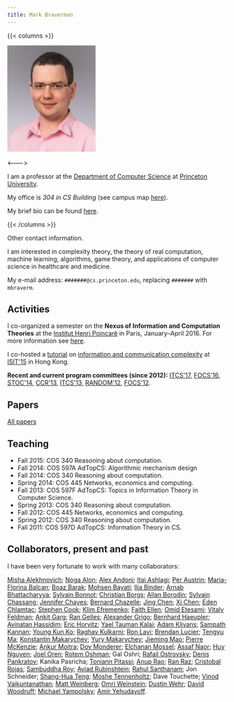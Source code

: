 ```yaml
---
title: Mark Braverman
---
```


<!-- markdownlint-capture -->
<!-- markdownlint-disable MD033 -->

<!-- markdownlint-restore -->

{{< columns >}} <!-- begin columns block -->



[![Mark Braverman professional headshot, 2019](/media/Braverman-2019-small.png)](/media/Braverman-2019.jpg)

<---> <!-- magic sparator, between columns -->


I am a professor at the [Department of Computer Science](https://www.cs.princeton.edu/)
at [Princeton University](https://www.princeton.edu/).

My office is *304 in CS Building* (see campus map
[here](https://etcweb.princeton.edu/pumap/#167)).

My brief bio can be found [here](/about/brief-bio/).

{{< /columns >}}



Other contact information.

I am interested in complexity theory, the theory of real computation, machine learning, algorithms, game theory, and applications of computer science in healthcare and medicine.

My e-mail address: `#######@cs.princeton.edu`, replacing `#######` with `mbraverm`.

## Activities
I co-organized a semester on the **Nexus of Information and Computation Theories**
at the [Institut Henri Poincaré](https://www.ihp.fr/en) in Paris, January–April 2016.
For more information see [here](https://csnexus.info/).

I co-hosted a [tutorial](https://www.isit2015.org/program/tutorials.html) on
[information and communication complexity](https://www.isit2015.org/resources/tutorials/T-AM-1.pdf)
at [ISIT'15](https://www.isit2015.org/) in Hong Kong.

**Recent and current program committees (since 2012):**
[ITCS'17](http://itcs-conf.org/itcs17/itcs17-info.html),
[FOCS'16](http://archive.dimacs.rutgers.edu/FOCS16/),
[STOC'14](http://www.columbia.edu/~cs2035/stoc/stoc2014/),
[CCR'13](http://ccr2013.mccme.ru/),
[ITCS'13](http://itcs2013.cs.berkeley.edu/),
[RANDOM'12](http://cui.unige.ch/tcs/random-approx/2012/),
[FOCS'12](http://ieee-focs.org/focs2012/).

## Papers
[All papers](/research/all-papers/)

## Teaching
- Fall 2015: COS 340 Reasoning about computation.
- Fall 2014: COS 597A AdTopCS: Algorithmic mechanism design
- Fall 2014: COS 340 Reasoning about computation.
- Spring 2014: COS 445 Networks, economics and computing.
- Fall 2013: COS 597F AdTopCS: Topics in Information Theory in Computer Science.
- Spring 2013: COS 340 Reasoning about computation.
- Fall 2012: COS 445 Networks, economics and computing.
- Spring 2012: COS 340 Reasoning about computation.
- Fall 2011: COS 597D AdTopCS: Information Theory in CS.

## Collaborators, present and past

I have been very fortunate to work with many collaborators:

[Misha Alekhnovich](https://www.math.ias.edu/~misha/);
[Noga Alon](https://www.tau.ac.il/~nogaa/);
[Alex Andoni](https://www.mit.edu/~andoni/);
[Itai Ashlagi](https://web.mit.edu/iashlagi/www/);
[Per Austrin](https://www.cs.toronto.edu/~austrin/);
[Maria-Florina Balcan](https://www.cc.gatech.edu/~ninamf/);
[Boaz Barak](https://www.boazbarak.org/);
[Mohsen Bayati](https://www.stanford.edu/~bayati/);
[Ilia Binder](https://www.math.toronto.edu/ilia/);
[Arnab Bhattacharyya](https://web.mit.edu/~abhatt/www/);
[Sylvain Bonnot](https://www.math.sunysb.edu/~bonnot/);
[Christian Borgs](https://research.microsoft.com/en-us/um/people/borgs/);
[Allan Borodin](https://www.cs.toronto.edu/~bor/);
[Sylvain Chassang](https://www.princeton.edu/~chassang/);
[Jennifer Chayes](https://research.microsoft.com/en-us/press/jchayes.aspx);
[Bernard Chazelle](https://www.cs.princeton.edu/~chazelle/);
[Jing Chen](https://people.csail.mit.edu/jingchen/);
[Xi Chen](https://www.cs.columbia.edu/~xichen/Homepage/Welcome.html);
[Eden Chlamtac](https://www.cs.princeton.edu/~chlamtac/);
[Stephen Cook](https://www.cs.toronto.edu/~sacook/);
[Klim Efremenko](https://www.ocf.berkeley.edu/~klimefre/);
[Faith Ellen](https://www.cs.toronto.edu/~faith/);
[Omid Etesami](https://algo.epfl.ch/~etesami/);
[Vitaly Feldman](https://www.almaden.ibm.com/cs/people/vitaly/);
[Ankit Garg](https://www.cs.princeton.edu/~garg/);
[Ran Gelles](https://www.cs.princeton.edu/~rgelles/);
[Alexander Grigo](https://www.math.toronto.edu/grigo/);
[Bernhard Haeupler](https://www.cs.cmu.edu/~haeupler/);
[Avinatan Hassidim](https://www2.lns.mit.edu/~avinatan/);
[Eric Horvitz](https://research.microsoft.com/en-us/um/people/horvitz/);
[Yael Tauman Kalai](https://research.microsoft.com/en-us/um/people/yael/);
[Adam Klivans](https://www.cs.utexas.edu/~klivans/);
[Sampath Kannan](https://www.cis.upenn.edu/~kannan/);
[Young Kun Ko](https://www.cs.princeton.edu/~yko/);
[Raghav Kulkarni](https://sites.google.com/site/kulraghav/);
[Ron Lavi](https://ie.technion.ac.il/~ronlavi/);
[Brendan Lucier](https://www.cs.toronto.edu/~blucier/);
[Tengyu Ma](https://www.cs.princeton.edu/~tengyu/);
[Konstantin Makarychev](https://www.cs.princeton.edu/~kmakaryc/);
[Yury Makarychev](https://ttic.uchicago.edu/~yury/);
[Jieming Mao](https://www.cs.princeton.edu/~jiemingm/);
[Pierre McKenzie](https://www.iro.umontreal.ca/~mckenzie/);
[Ankur Moitra](https://people.csail.mit.edu/moitra/);
[Dov Monderer](https://ie.technion.ac.il/Home/Users/dov0.html);
[Elchanan Mossel](https://www.stat.berkeley.edu/~mossel/);
[Assaf Naor](https://www.cims.nyu.edu/~naor/);
[Huy Nguyen](https://www.cs.princeton.edu/~hlnguyen/);
[Joel Oren](https://www.cs.toronto.edu/~oren/cs_toronto/Joel_Oren.html);
[Rotem Oshman](https://people.csail.mit.edu/rotem/);
Gal Oshri;
[Rafail Ostrovsky](https://web.cs.ucla.edu/~rafail/);
[Denis Pankratov](https://people.cs.uchicago.edu/~pankratov/);
Kanika Pasricha;
[Toniann Pitassi](https://www.cs.utoronto.ca/~toni/);
[Anup Rao](https://www.cs.washington.edu/homes/anuprao/);
[Ran Raz](https://www.wisdom.weizmann.ac.il/~ranraz/);
[Cristobal Rojas](https://www.math.toronto.edu/crojas/);
[Sambuddha Roy](https://researcher.ibm.com/view.php?person=in-sambuddha);
[Aviad Rubinshtein](https://www.eecs.berkeley.edu/~aviad/);
[Rahul Santhanam](https://homepages.inf.ed.ac.uk/rsanthan/);
Jon Schneider;
[Shang-Hua Teng](https://www-bcf.usc.edu/~shanghua/);
[Moshe Tennenholtz](https://iew3.technion.ac.il/Home/Users/Moshet.phtml);
Dave Touchette;
[Vinod Vaikuntanathan](https://people.csail.mit.edu/vinodv/index.html);
[Matt Weinberg](https://www.cs.princeton.edu/~smattw/);
[Omri Weinstein](https://www.cs.princeton.edu/~oweinste/);
[Dustin Wehr](https://www.cs.utoronto.ca/~wehr/);
[David Woodruff](https://researcher.watson.ibm.com/researcher/view.php?person=us-dpwoodru);
[Michael Yampolsky](https://www.math.toronto.edu/yampol/);
[Amir Yehudayoff](https://www.technion.ac.il/~yehuday/).
